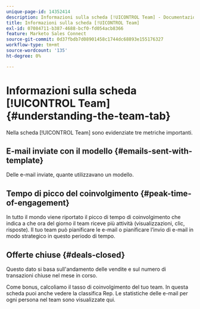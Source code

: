 ```yaml
---
unique-page-id: 14352414
description: Informazioni sulla scheda [!UICONTROL Team] - Documentazione di Marketo - Documentazione del prodotto
title: Informazioni sulla scheda [!UICONTROL Team]
exl-id: 07084711-b387-4688-bcf0-fd054acb8366
feature: Marketo Sales Connect
source-git-commit: 0d37fbdb7d08901458c1744dc68893e155176327
workflow-type: tm+mt
source-wordcount: '135'
ht-degree: 0%

---
```


# Informazioni sulla scheda [!UICONTROL Team] {#understanding-the-team-tab}

Nella scheda [!UICONTROL Team] sono evidenziate tre metriche importanti.

## E-mail inviate con il modello {#emails-sent-with-template}

Delle e-mail inviate, quante utilizzavano un modello.

## Tempo di picco del coinvolgimento {#peak-time-of-engagement}

In tutto il mondo viene riportato il picco di tempo di coinvolgimento che indica a che ora del giorno il team riceve più attività (visualizzazioni, clic, risposte). Il tuo team può pianificare le e-mail o pianificare l’invio di e-mail in modo strategico in questo periodo di tempo.

## Offerte chiuse {#deals-closed}

Questo dato si basa sull&#39;andamento delle vendite e sul numero di transazioni chiuse nel mese in corso.

Come bonus, calcoliamo il tasso di coinvolgimento del tuo team. In questa scheda puoi anche vedere la classifica Rep. Le statistiche delle e-mail per ogni persona nel team sono visualizzate qui.
